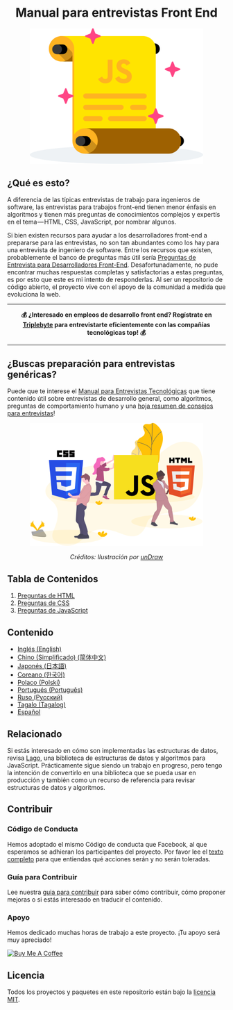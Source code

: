 <h1 align="center">Manual para entrevistas Front End</h1>

<div align="center">
  <a href="https://dribbble.com/shots/4263961-Front-End-Interview-Scroll">
    <img src="../../assets/scroll.svg" alt="Front End Interview Handbook" width="400"/>
  </a>
</div>

## ¿Qué es esto?

A diferencia de las típicas entrevistas de trabajo para ingenieros de software, las entrevistas para trabajos front-end tienen menor énfasis en algoritmos y tienen más preguntas de conocimientos complejos y expertís en el tema — HTML, CSS, JavaScript, por nombrar algunos.

Si bien existen recursos para ayudar a los desarrolladores front-end a prepararse para las entrevistas, no son tan abundantes como los hay para una entrevista de ingeniero de software. Entre los recursos que existen, probablemente el banco de preguntas más útil sería [Preguntas de Entrevista para Desarrolladores Front-End](https://github.com/h5bp/Front-end-Developer-Interview-Questions). Desafortunadamente, no pude encontrar muchas respuestas completas y satisfactorias a estas preguntas, es por esto que este es mi intento de responderlas. Al ser un repositorio de código abierto, el proyecto vive con el apoyo de la comunidad a medida que evoluciona la web.

---

<div align="center">
  <strong>💰 ¿Interesado en empleos de desarrollo front end? Regístrate en <a href="https://triplebyte.com/a/PJaJNpO/feihg">Triplebyte</a> para entrevistarte eficientemente con las compañías tecnológicas top! 💰</strong>
</div>

---

## ¿Buscas preparación para entrevistas genéricas?

Puede que te interese el [Manual para Entrevistas Tecnológicas](https://github.com/yangshun/tech-interview-handbook) que tiene contenido útil sobre entrevistas de desarrollo general, como algoritmos, preguntas de comportamiento humano y una [hoja resumen de consejos para entrevistas](https://github.com/yangshun/tech-interview-handbook/blob/master/preparing/cheatsheet.md)!

<div align="center">
  <img src="assets/web-tech.svg" alt="Web Technologies illustration" width="400"/>
  <br/>
  <p>
    <em>Créditos: Ilustración por <a href="https://undraw.co/">unDraw</a></em>
  </p>
</div>

## Tabla de Contenidos

1. [Preguntas de HTML ](html-questions.md)
1. [Preguntas de CSS ](css-questions.md)
1. [Preguntas de JavaScript ](javascript-questions.md)

## Contenido

- [Inglés (English)](/contents/en/README.md)
- [Chino (Simplificado) (简体中文)](/contents/zh/README.md)
- [Japonés (日本語)](/contents/jp/README.md)
- [Coreano (한국어)](/contents/kr/README.md)
- [Polaco (Polski)](contents/pl/README.md)
- [Portugués (Português)](contents/pr/README.md)
- [Ruso (Русский)](/contents/ru/README.md)
- [Tagalo (Tagalog)](/contents/tl/README.md)
- [Español](/contents/es/README.md)

## Relacionado

Si estás interesado en cómo son implementadas las estructuras de datos, revisa [Lago](https://github.com/yangshun/lago), una biblioteca de estructuras de datos y algoritmos para JavaScript. Prácticamente sigue siendo un trabajo en progreso, pero tengo la intención de convertirlo en una biblioteca que se pueda usar en producción y también como un recurso de referencia para revisar estructuras de datos y algoritmos.

## Contribuir

### Código de Conducta

Hemos adoptado el mismo Código de conducta que Facebook, al que esperamos se adhieran los participantes del proyecto. Por favor lee el [texto completo](https://code.facebook.com/codeofconduct) para que entiendas qué acciones serán y no serán toleradas.

### Guía para Contribuir

Lee nuestra [guia para contribuir](/CONTRIBUTING.md) para saber cómo contribuir, cómo proponer mejoras o si estás interesado en traducir el contenido.

### Apoyo

Hemos dedicado muchas horas de trabajo a este proyecto. ¡Tu apoyo será muy apreciado!

<a href="https://www.buymeacoffee.com/yangshun" target="_blank"><img src="https://www.buymeacoffee.com/assets/img/custom_images/orange_img.png" alt="Buy Me A Coffee"/></a>

## Licencia

Todos los proyectos y paquetes en este repositorio están bajo la [licencia MIT](/LICENSE).

